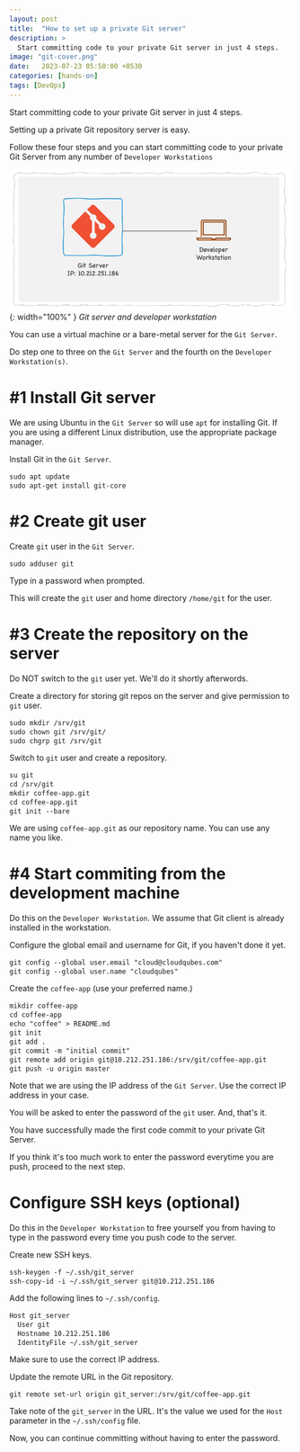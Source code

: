 ```yaml
---
layout: post
title:  "How to set up a private Git server"
description: > 
  Start committing code to your private Git server in just 4 steps.
image: "git-cover.png"
date:   2023-07-23 05:50:00 +0530
categories: [hands-on]
tags: [DevOps]
---
```


<div class="header-highlight">
Start committing code to your private Git server in just 4 steps.
</div>

Setting up a private Git repository server is easy.

Follow these four steps and you can start committing code to your private Git Server from any number of `Developer Workstations`

![Git server and developer workstation](/assets/images/git-server-and-workstation.png){: width="100%" }
*Git server and developer workstation*

You can use a virtual machine or a bare-metal server for the `Git Server`.

Do step one to three on the `Git Server` and the fourth on the `Developer Workstation(s)`.

# #1 Install Git server

We are using Ubuntu in the `Git Server` so will use `apt` for installing Git. If you are using a different Linux distribution, use the appropriate package manager.

Install Git in the `Git Server`.

```shell
sudo apt update
sudo apt-get install git-core
```

# #2 Create git user

Create `git` user in the `Git Server`.
```shell
sudo adduser git
```

Type in a password when prompted.

This will create the `git` user and home directory `/home/git` for the user.

# #3 Create the repository on the server

Do NOT switch to the `git` user yet. We'll do it shortly afterwords.

Create a directory for storing git repos on the server and give permission to `git` user.

```shell
sudo mkdir /srv/git
sudo chown git /srv/git/
sudo chgrp git /srv/git
```

Switch to `git` user and create a repository.

```shell
su git
cd /srv/git
mkdir coffee-app.git
cd coffee-app.git
git init --bare
```

We are using `coffee-app.git` as our repository name. You can use any name you like.

# #4 Start commiting from the development machine

Do this on the `Developer Workstation`.
We assume that Git client is already installed in the workstation.

Configure the global email and username for Git, if you haven't done it yet.

```shell
git config --global user.email "cloud@cloudqubes.com"
git config --global user.name "cloudqubes"
```
Create the `coffee-app` (use your preferred name.)

```shell
mikdir coffee-app
cd coffee-app
echo "coffee" > README.md
git init
git add .
git commit -m "initial commit"
git remote add origin git@10.212.251.186:/srv/git/coffee-app.git
git push -u origin master
```

Note that we are using the IP address of the `Git Server`. Use the correct IP address in your case.

You will be asked to enter the password of the `git` user.
And, that's it.

You have successfully made the first code commit to your private Git Server.

If you think it's too much work to enter the password everytime you are push, proceed to the next step.

# Configure SSH keys (optional)

Do this in the `Developer Workstation` to free yourself you from having to type in the password every time you push code to the server.

Create new SSH keys.

```shell
ssh-keygen -f ~/.ssh/git_server
ssh-copy-id -i ~/.ssh/git_server git@10.212.251.186
```

Add the following lines to `~/.ssh/config`.

```shell
Host git_server
  User git
  Hostname 10.212.251.186
  IdentityFile ~/.ssh/git_server 
```

Make sure to use the correct IP address.

Update the remote URL in the Git repository.

```shell
git remote set-url origin git_server:/srv/git/coffee-app.git
```

Take note of the `git_server` in the URL. It's the value we used for the `Host` parameter in the `~/.ssh/config` file.

Now, you can continue committing without having to enter the password.
